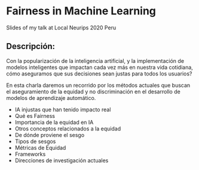 # Fairness in Machine Learning

Slides of my talk at Local Neurips 2020 Peru

## Descripción:

Con la popularización de la inteligencia artificial, y la implementación de modelos inteligentes que impactan cada vez más en nuestra vida  cotidiana, cómo aseguramos que sus decisiones sean justas para todos los usuarios?

En esta charla daremos un recorrido por los métodos actuales que buscan el aseguramiento de la equidad y no discriminación en el desarrollo de modelos de aprendizaje automático.

- IA injustas que han tenido impacto real
- Qué es Fairness
- Importancia de la equidad en IA
- Otros conceptos relacionados a la equidad
- De dónde proviene el sesgo
- Tipos de sesgos
- Métricas de Equidad
- Frameworks
- Direcciones de investigación actuales

